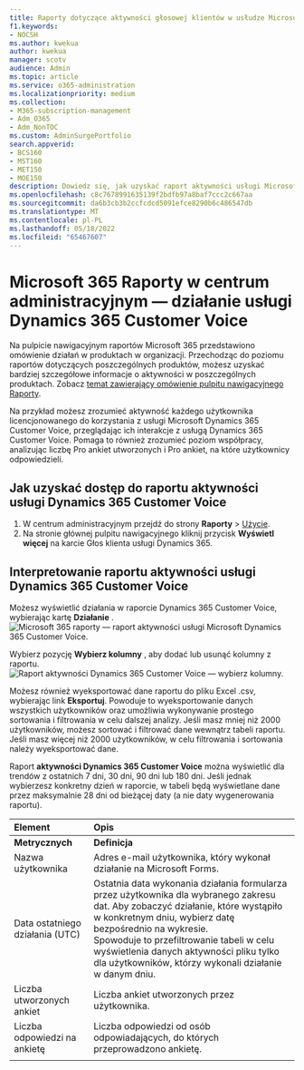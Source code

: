 ```yaml
---
title: Raporty dotyczące aktywności głosowej klientów w usłudze Microsoft Dynamics 365
f1.keywords:
- NOCSH
ms.author: kwekua
author: kwekua
manager: scotv
audience: Admin
ms.topic: article
ms.service: o365-administration
ms.localizationpriority: medium
ms.collection:
- M365-subscription-management
- Adm_O365
- Adm_NonTOC
ms.custom: AdminSurgePortfolio
search.appverid:
- BCS160
- MST160
- MET150
- MOE150
description: Dowiedz się, jak uzyskać raport aktywności usługi Microsoft Dynamics 365 Customer Voice przy użyciu pulpitu nawigacyjnego Raporty i dowiedzieć się, jak licencjonowani użytkownicy współpracują.
ms.openlocfilehash: c8c7678991635139f2bdfb97a8baf7ccc2c667aa
ms.sourcegitcommit: da6b3cb3b2ccfcdcd5091efce8290b6c486547db
ms.translationtype: MT
ms.contentlocale: pl-PL
ms.lasthandoff: 05/18/2022
ms.locfileid: "65467607"
---
```

# <a name="microsoft-365-reports-in-the-admin-center---dynamics-365-customer-voice-activity"></a>Microsoft 365 Raporty w centrum administracyjnym — działanie usługi Dynamics 365 Customer Voice

Na pulpicie nawigacyjnym raportów Microsoft 365 przedstawiono omówienie działań w produktach w organizacji. Przechodząc do poziomu raportów dotyczących poszczególnych produktów, możesz uzyskać bardziej szczegółowe informacje o aktywności w poszczególnych produktach. Zobacz [temat zawierający omówienie pulpitu nawigacyjnego Raporty](activity-reports.md).
  
Na przykład możesz zrozumieć aktywność każdego użytkownika licencjonowanego do korzystania z usługi Microsoft Dynamics 365 Customer Voice, przeglądając ich interakcje z usługą Dynamics 365 Customer Voice. Pomaga to również zrozumieć poziom współpracy, analizując liczbę Pro ankiet utworzonych i Pro ankiet, na które użytkownicy odpowiedzieli. 
  
## <a name="how-to-get-to-the-dynamics-365-customer-voice-activity-report"></a>Jak uzyskać dostęp do raportu aktywności usługi Dynamics 365 Customer Voice

1. W centrum administracyjnym przejdź do strony **Raporty** \> <a href="https://go.microsoft.com/fwlink/p/?linkid=2074756" target="_blank">Użycie</a>. 
2. Na stronie głównej pulpitu nawigacyjnego kliknij przycisk **Wyświetl więcej** na karcie Głos klienta usługi Dynamics 365.
  
## <a name="interpret-the-dynamics-365-customer-voice-activity-report"></a>Interpretowanie raportu aktywności usługi Dynamics 365 Customer Voice

Możesz wyświetlić działania w raporcie Dynamics 365 Customer Voice, wybierając kartę **Działanie** .<br/>![Microsoft 365 raporty — raport aktywności usługi Microsoft Dynamics 365 Customer Voice.](../../media/a7e57d18-1ac8-4d4b-bd70-83361505dc3e.png)

Wybierz pozycję **Wybierz kolumny** , aby dodać lub usunąć kolumny z raportu.  <br/> ![Raport aktywności Dynamics 365 Customer Voice — wybierz kolumny.](../../media/5ab66f4b-32eb-4c9b-9683-1157ae9e2c0a.png)

Możesz również wyeksportować dane raportu do pliku Excel .csv, wybierając link **Eksportuj**. Powoduje to wyeksportowanie danych wszystkich użytkowników oraz umożliwia wykonywanie prostego sortowania i filtrowania w celu dalszej analizy. Jeśli masz mniej niż 2000 użytkowników, możesz sortować i filtrować dane wewnątrz tabeli raportu. Jeśli masz więcej niż 2000 użytkowników, w celu filtrowania i sortowania należy wyeksportować dane. 

Raport **aktywności Dynamics 365 Customer Voice** można wyświetlić dla trendów z ostatnich 7 dni, 30 dni, 90 dni lub 180 dni. Jeśli jednak wybierzesz konkretny dzień w raporcie, w tabeli będą wyświetlane dane przez maksymalnie 28 dni od bieżącej daty (a nie daty wygenerowania raportu).
  
|Element|Opis|
|:-----|:-----|
|**Metrycznych**|**Definicja**|
|Nazwa użytkownika  <br/> |Adres e-mail użytkownika, który wykonał działanie na Microsoft Forms.  <br/> |
|Data ostatniego działania (UTC)  <br/> |Ostatnia data wykonania działania formularza przez użytkownika dla wybranego zakresu dat. Aby zobaczyć działanie, które wystąpiło w konkretnym dniu, wybierz datę bezpośrednio na wykresie.<br/>Spowoduje to przefiltrowanie tabeli w celu wyświetlenia danych aktywności pliku tylko dla użytkowników, którzy wykonali działanie w danym dniu.  <br/> |
|Liczba utworzonych ankiet  <br/> |Liczba ankiet utworzonych przez użytkownika.   <br/> |
|Liczba odpowiedzi na ankietę  <br/> |Liczba odpowiedzi od osób odpowiadających, do których przeprowadzono ankietę.|
|||